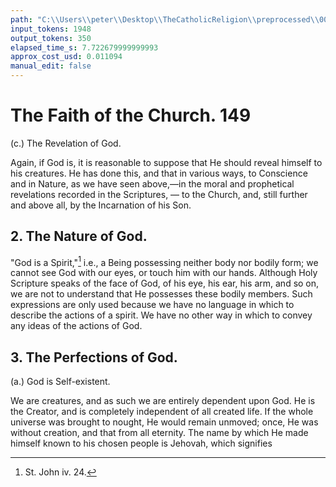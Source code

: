 ```yaml
---
path: "C:\\Users\\peter\\Desktop\\TheCatholicReligion\\preprocessed\\00168.jpg"
input_tokens: 1948
output_tokens: 350
elapsed_time_s: 7.722679999999993
approx_cost_usd: 0.011094
manual_edit: false
---
```

# The Faith of the Church. 149

(c.) The Revelation of God.

Again, if God is, it is reasonable to suppose that He should reveal himself to his creatures. He has done this, and that in various ways, to Conscience and in Nature, as we have seen above,—in the moral and prophetical revelations recorded in the Scriptures, — to the Church, and, still further and above all, by the Incarnation of his Son.

## 2. The Nature of God.

"God is a Spirit,"[^1] i.e., a Being possessing neither body nor bodily form; we cannot see God with our eyes, or touch him with our hands. Although Holy Scripture speaks of the face of God, of his eye, his ear, his arm, and so on, we are not to understand that He possesses these bodily members. Such expressions are only used because we have no language in which to describe the actions of a spirit. We have no other way in which to convey any ideas of the actions of God.

## 3. The Perfections of God.

(a.) God is Self-existent.

We are creatures, and as such we are entirely dependent upon God. He is the Creator, and is completely independent of all created life. If the whole universe was brought to nought, He would remain unmoved; once, He was without creation, and that from all eternity. The name by which He made himself known to his chosen people is Jehovah, which signifies

[^1]: St. John iv. 24.